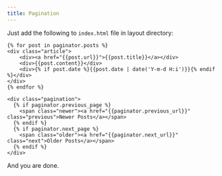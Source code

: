 ```yaml
---
title: Pagination
---
```


Just add the following to `index.html` file in layout directory:

    {% for post in paginator.posts %}
    <div class="article">
        <div><a href="{{post.url}}">{{post.title}}</a></div>
        <div>{{post.content}}</div>
        <div>{% if post.date %}{{post.date | date('Y-m-d H:i')}}{% endif %}</div>
    </div>
    {% endfor %}

    <div class="pagination">
      {% if paginator.previous_page %}
        <span class="newer"><a href="{{paginator.previous_url}}" class="previous">Newer Posts</a></span>
      {% endif %}
      {% if paginator.next_page %}
        <span class="older"><a href="{{paginator.next_url}}" class="next">Older Posts</a></span>
      {% endif %}
    </div>

And you are done.